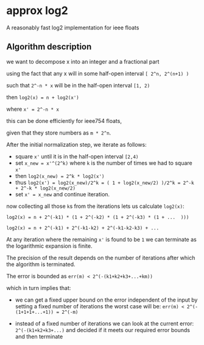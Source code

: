 # approx log2

A reasonably fast log2 implementation for ieee floats

## Algorithm description

we want to decompose x into an integer and a fractional part

using the fact that any x will in some half-open interval `[ 2^n, 2^(n+1) )`

such that `2^-n * x` will be in the half-open interval `[1, 2)`

then `log2(x) = n + log2(x')`

where `x' = 2^-n * x`

this can be done efficiently for ieee754 floats,

given that they store numbers as `m * 2^n`.

After the initial normalization step, we iterate as follows:

* square `x'` until it is in the half-open interval `[2,4)`
* set `x_new = x'^(2^k)` where `k` is the number of times we had to square `x'`
* then `log2(x_new) = 2^k * log2(x')`
* thus `log2(x') = log2(x_new)/2^k = ( 1 + log2(x_new/2) )/2^k = 2^-k + 2^-k * log2(x_new/2)`
* set `x' = x_new` and continue iteration.

now collecting all those `k`s from the iterations lets us calculate `log2(x)`:

`log2(x) = n + 2^(-k1) * (1 + 2^(-k2) * (1 + 2^(-k3) * (1 + ...  )))`

`log2(x) = n + 2^(-k1) + 2^(-k1-k2) + 2^(-k1-k2-k3) + ...`

At any iteration where the remaining `x'` is found to be `1` we can terminate as the logarithmic expansion is finite.

The precision of the result depends on the number of iterations after which the algorithm is terminated.

The error is bounded as `err(m) < 2^(-(k1+k2+k3+...+km))`

which in turn implies that:

* we can get a fixed upper bound on the error independent of the input
  by setting a fixed number of iterations the worst case will be:
  `err(m) < 2^(-(1+1+1+...+1)) = 2^(-m)`

* instead of a fixed number of iterations we can look at the current error:
  `2^(-(k1+k2+k3+...)` and decided if it meets our required error bounds and then terminate
